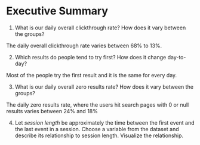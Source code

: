 # Executive Summary

1. What is our daily overall clickthrough rate? How does it vary between the groups?

The daily overall clickthrough rate varies between 68% to 13%.


2. Which results do people tend to try first? How does it change day-to-day?

Most of the people try the first result and it is the same for every day.




3. What is our daily overall zero results rate? How does it vary between the groups?

The daily zero results rate, where the users hit search pages with 0 or null results varies between 24% and 18% 

4. Let *session length* be approximately the time between the first event and the last event in a session. Choose a variable from the dataset and describe its relationship to session length. Visualize the relationship.
